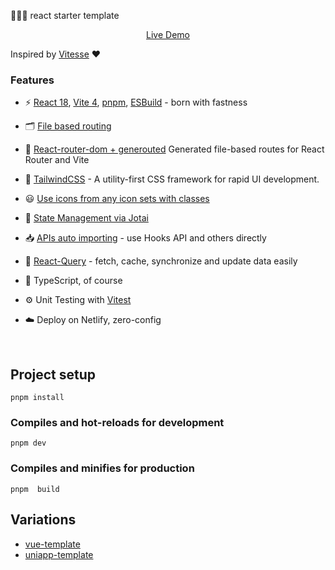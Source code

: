 🚀🚀🚀 react starter template

<p align='center'>
<a href="https://react-template-yang.netlify.app/">Live Demo</a>
</p>

Inspired by [Vitesse](https://github.com/antfu/vitesse) ❤

### Features

- ⚡️ [React 18](https://github.com/facebook/react), [Vite 4](https://github.com/vitejs/vite), [pnpm](https://pnpm.io/), [ESBuild](https://github.com/evanw/esbuild) - born with fastness

- 🗂 [File based routing](./src/pages)
- 🤖 [React-router-dom + generouted](https://github.com/oedotme/generouted#readme) Generated file-based routes for React Router and Vite
- 🎨 [TailwindCSS](https://tailwindcss.com/) - A utility-first CSS framework for rapid UI development.
- 😃 [Use icons from any icon sets with classes](https://github.com/egoist/tailwindcss-icons)
- 👻 [State Management via Jotai](https://github.com/pmndrs/jotai)
- 📥 [APIs auto importing](https://github.com/antfu/unplugin-auto-import) - use Hooks API and others directly
- 🤖 [React-Query](https://github.com/TanStack/query) - fetch, cache, synchronize and update data easily

- 🦾 TypeScript, of course

- ⚙️ Unit Testing with [Vitest](https://github.com/vitest-dev/vitest)

- ☁️ Deploy on Netlify, zero-config

<br>

## Project setup

```
pnpm install
```

### Compiles and hot-reloads for development

```
pnpm dev
```

### Compiles and minifies for production

```
pnpm  build
```

## Variations

- [vue-template](https://github.com/yang1206/vue-template.git)
- [uniapp-template](https://github.com/yang1206/uniapp-template.git)
